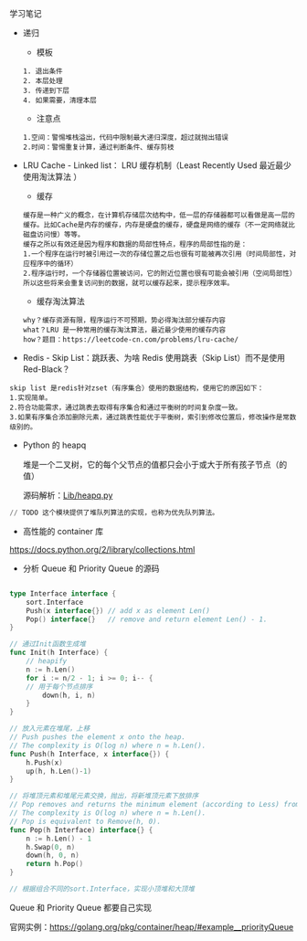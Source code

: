 学习笔记

- 递归

  - 模板

  ```shell
  1. 退出条件
  2. 本层处理
  3. 传递到下层
  4. 如果需要，清理本层
  ```

  - 注意点

  ```shell
  1.空间：警惕堆栈溢出，代码中限制最大递归深度，超过就抛出错误
  2.时间：警惕重复计算，通过判断条件、缓存剪枝
  ```

- LRU Cache - Linked list： LRU 缓存机制（Least Recently Used 最近最少使用淘汰算法 ）

  - 缓存

  ```shell
  缓存是一种广义的概念，在计算机存储层次结构中，低一层的存储器都可以看做是高一层的缓存。比如Cache是内存的缓存，内存是硬盘的缓存，硬盘是网络的缓存（不一定网络就比磁盘访问慢）等等。
  缓存之所以有效还是因为程序和数据的局部性特点，程序的局部性指的是：
  1.一个程序在运行时被引用过一次的存储位置之后也很有可能被再次引用（时间局部性，对应程序中的循环）
  2.程序运行时，一个存储器位置被访问，它的附近位置也很有可能会被引用（空间局部性）
  所以这些将来会重复访问到的数据，就可以缓存起来，提示程序效率。
  ```

  - 缓存淘汰算法

  ```shell
  why？缓存资源有限，程序运行不可预期，势必得淘汰部分缓存内容
  what？LRU 是一种常用的缓存淘汰算法，最近最少使用的缓存内容
  how？题目：https://leetcode-cn.com/problems/lru-cache/
  ```

  

- Redis - Skip List：跳跃表、为啥 Redis 使用跳表（Skip List）而不是使用 Red-Black？

```shell
skip list 是redis针对zset（有序集合）使用的数据结构，使用它的原因如下：
1.实现简单。
2.符合功能需求，通过跳表去取得有序集合和通过平衡树的时间复杂度一致。
3.如果有序集合添加删除元素，通过跳表性能优于平衡树，索引到修改位置后，修改操作是常数级别的。
```



- Python 的 heapq

  堆是一个二叉树，它的每个父节点的值都只会小于或大于所有孩子节点（的值）

  源码解析：[Lib/heapq.py](https://github.com/python/cpython/tree/3.9/Lib/heapq.py)

```python
// TODO 这个模块提供了堆队列算法的实现，也称为优先队列算法。
```



- 高性能的 container 库

https://docs.python.org/2/library/collections.html

- 分析 Queue 和 Priority Queue 的源码

```go

type Interface interface {
	sort.Interface
	Push(x interface{}) // add x as element Len()
	Pop() interface{}   // remove and return element Len() - 1.
}

// 通过Init函数生成堆
func Init(h Interface) {
	// heapify
	n := h.Len()
	for i := n/2 - 1; i >= 0; i-- {
    // 用于每个节点排序
		down(h, i, n)
	}
}

// 放入元素在堆尾，上移
// Push pushes the element x onto the heap.
// The complexity is O(log n) where n = h.Len().
func Push(h Interface, x interface{}) {
	h.Push(x)
	up(h, h.Len()-1)
}

// 将堆顶元素和堆尾元素交换，抛出，将新堆顶元素下放排序
// Pop removes and returns the minimum element (according to Less) from the heap.
// The complexity is O(log n) where n = h.Len().
// Pop is equivalent to Remove(h, 0).
func Pop(h Interface) interface{} {
	n := h.Len() - 1
	h.Swap(0, n)
	down(h, 0, n)
	return h.Pop()
}

// 根据组合不同的sort.Interface，实现小顶堆和大顶堆

```

Queue 和 Priority Queue 都要自己实现

官网实例：https://golang.org/pkg/container/heap/#example__priorityQueue 